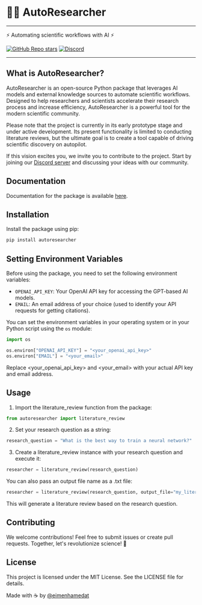 # 🤖🧪 AutoResearcher

---

⚡ Automating scientific workflows with AI ⚡

<a href="https://github.com/eimenhmdt/autoresearcher/">![GitHub Repo stars](https://img.shields.io/github/stars/eimenhmdt/autoresearcher?style=social)</a>
[![Discord](https://img.shields.io/discord/1094636825647267910?label=AutoResearcher&logo=discord&style=flat-square)](https://discord.gg/PnQDR5h9)

---

## What is AutoResearcher?

AutoResearcher is an open-source Python package that leverages AI models and external knowledge sources to automate scientific workflows. Designed to help researchers and scientists accelerate their research process and increase efficiency, AutoResearcher is a powerful tool for the modern scientific community.

Please note that the project is currently in its early prototype stage and under active development. Its present functionality is limited to conducting literature reviews, but the ultimate goal is to create a tool capable of driving scientific discovery on autopilot.

If this vision excites you, we invite you to contribute to the project. Start by joining our [Discord server](https://discord.gg/PnQDR5h9) and discussing your ideas with our community.

## Documentation

Documentation for the package is available [here](https://eimenhmdt.github.io/autoresearcher/).

## Installation

Install the package using pip:

```bash
pip install autoresearcher
```

## Setting Environment Variables

Before using the package, you need to set the following environment variables:

- `OPENAI_API_KEY`: Your OpenAI API key for accessing the GPT-based AI models.
- `EMAIL`: An email address of your choice (used to identify your API requests for getting citations).

You can set the environment variables in your operating system or in your Python script using the `os` module:

```python
import os

os.environ["OPENAI_API_KEY"] = "<your_openai_api_key>"
os.environ["EMAIL"] = "<your_email>"
```

Replace <your_openai_api_key> and <your_email> with your actual API key and email address.

## Usage

1. Import the literature_review function from the package:

```python
from autoresearcher import literature_review
```

2. Set your research question as a string:

```python
research_question = "What is the best way to train a neural network?"
```

3. Create a literature_review instance with your research question and execute it:

```python
researcher = literature_review(research_question)
```

You can also pass an output file name as a .txt file:

```python
researcher = literature_review(research_question, output_file="my_literature_review.txt")
```

This will generate a literature review based on the research question.

## Contributing

We welcome contributions! Feel free to submit issues or create pull requests. Together, let's revolutionize science! 🚀

## License

This project is licensed under the MIT License. See the LICENSE file for details.

Made with ☕ by [@eimenhamedat](https://twitter.com/eimenhmdt)

